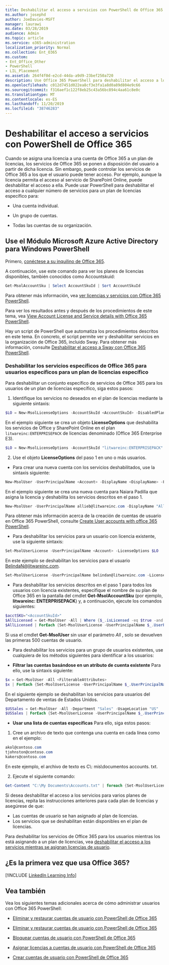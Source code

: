 ```yaml
---
title: Deshabilitar el acceso a servicios con PowerShell de Office 365
ms.author: josephd
author: JoeDavies-MSFT
manager: laurawi
ms.date: 03/28/2019
audience: Admin
ms.topic: article
ms.service: o365-administration
localization_priority: Normal
ms.collection: Ent_O365
ms.custom:
- Ent_Office_Other
- PowerShell
- LIL_Placement
ms.assetid: 264f4f0d-e2cd-44da-a9d9-23bef250a720
description: Use Office 365 PowerShell para deshabilitar el acceso a los servicios de Office 365 para los usuarios.
ms.openlocfilehash: c012d7451d022ea8cf3e3fa1a8d0a89d804e9c66
ms.sourcegitcommit: f316aef1c122f8eb25c43a56bc894c4aa61c8e0c
ms.translationtype: MT
ms.contentlocale: es-ES
ms.lasthandoff: 11/20/2019
ms.locfileid: "38746283"
---
```

# <a name="disable-access-to-services-with-office-365-powershell"></a>Deshabilitar el acceso a servicios con PowerShell de Office 365

Cuando se asigna una licencia a una cuenta de Office 365 a un plan de licencias, los servicios de Office 365 se ponen a disposición del usuario a partir de dicha licencia. Sin embargo, puede controlar los servicios de Office 365 a los que el usuario puede tener acceso. Por ejemplo, aunque la licencia permita el acceso al servicio de SharePoint Online, puede deshabilitar el acceso a ella. Puede usar PowerShell para deshabilitar el acceso a cualquier número de servicios para un plan de licencias específico para:

- Una cuenta individual.
    
- Un grupo de cuentas.
    
- Todas las cuentas de su organización.

## <a name="use-the-microsoft-azure-active-directory-module-for-windows-powershell"></a>Use el Módulo Microsoft Azure Active Directory para Windows PowerShell

Primero, [conéctese a su inquilino de Office 365](connect-to-office-365-powershell.md#connect-with-the-microsoft-azure-active-directory-module-for-windows-powershell).

A continuación, use este comando para ver los planes de licencias disponibles, también conocidos como Accountskuid:

```powershell
Get-MsolAccountSku | Select AccountSkuId | Sort AccountSkuId
```

Para obtener más información, vea [ver licencias y servicios con Office 365 PowerShell](view-licenses-and-services-with-office-365-powershell.md).
    
Para ver los resultados antes y después de los procedimientos de este tema, vea [View Account License and Service details with Office 365 PowerShell](view-account-license-and-service-details-with-office-365-powershell.md).
    
Hay un script de PowerShell que automatiza los procedimientos descritos en este tema. En concreto, el script permite ver y deshabilitar servicios en la organización de Office 365, incluido Sway. Para obtener más información, consulte [Deshabilitar el acceso a Sway con Office 365 PowerShell](disable-access-to-sway-with-office-365-powershell.md).
    
    
### <a name="disable-specific-office-365-services-for-specific-users-for-a-specific-licensing-plan"></a>Deshabilitar los servicios específicos de Office 365 para usuarios específicos para un plan de licencias específico
  
Para deshabilitar un conjunto específico de servicios de Office 365 para los usuarios de un plan de licencias específico, siga estos pasos:
  
1. Identifique los servicios no deseados en el plan de licencias mediante la siguiente sintaxis:
    
  ```powershell
  $LO = New-MsolLicenseOptions -AccountSkuId <AccountSkuId> -DisabledPlans "<UndesirableService1>", "<UndesirableService2>"...
  ```

  En el ejemplo siguiente se crea un objeto **LicenseOptions** que deshabilita los servicios de Office y SharePoint Online en el plan `litwareinc:ENTERPRISEPACK` de licencias denominado (Office 365 Enterprise E3).
    
  ```powershell
  $LO = New-MsolLicenseOptions -AccountSkuId "litwareinc:ENTERPRISEPACK" -DisabledPlans "SHAREPOINTWAC", "SHAREPOINTENTERPRISE"
  ```

2. Use el objeto **LicenseOptions** del paso 1 en uno o más usuarios.
    
  - Para crear una nueva cuenta con los servicios deshabilitados, use la sintaxis siguiente:
    
  ```powershell
  New-MsolUser -UserPrincipalName <Account> -DisplayName <DisplayName> -FirstName <FirstName> -LastName <LastName> -LicenseAssignment <AccountSkuId> -LicenseOptions $LO -UsageLocation <CountryCode>
  ```

  En el ejemplo siguiente se crea una nueva cuenta para Naiara Padilla que asigna la licencia y deshabilita los servicios descritos en el paso 1.
    
  ```powershell
  New-MsolUser -UserPrincipalName allieb@litwareinc.com -DisplayName "Allie Bellew" -FirstName Allie -LastName Bellew -LicenseAssignment litwareinc:ENTERPRISEPACK -LicenseOptions $LO -UsageLocation US
  ```

  Para obtener más información acerca de la creación de cuentas de usuario en Office 365 PowerShell, consulte [Create User accounts with office 365 PowerShell](create-user-accounts-with-office-365-powershell.md).
    
  - Para deshabilitar los servicios para un usuario con licencia existente, use la siguiente sintaxis:
    
  ```powershell
  Set-MsolUserLicense -UserPrincipalName <Account> -LicenseOptions $LO
  ```

  En este ejemplo se deshabilitan los servicios para el usuario BelindaN@litwareinc.com.
    
  ```powershell
  Set-MsolUserLicense -UserPrincipalName belindan@litwareinc.com -LicenseOptions $LO
  ```

  - Para deshabilitar los servicios descritos en el paso 1 para todos los usuarios con licencia existentes, especifique el nombre de su plan de Office 365 en la pantalla del cmdlet **Get-MsolAccountSku** (por ejemplo, **litwareinc: ENTERPRISEPACK**) y, a continuación, ejecute los comandos siguientes:
    
  ```powershell
  $acctSKU="<AccountSkuId>"
  $AllLicensed = Get-MsolUser -All | Where {$_.isLicensed -eq $true -and $_.licenses[0].AccountSku.SkuPartNumber -eq ($acctSKU).Substring($acctSKU.IndexOf(":")+1, $acctSKU.Length-$acctSKU.IndexOf(":")-1)}
  $AllLicensed | ForEach {Set-MsolUserLicense -UserPrincipalName $_.UserPrincipalName -LicenseOptions $LO}
  ```

  Si usa el cmdlet **Get-MsolUser** sin usar el parámetro _All_ , solo se devuelven las primeras 500 cuentas de usuario.


  - Para deshabilitar los servicios para un grupo de usuarios existentes, use cualquiera de los métodos siguientes para identificar a los usuarios:
    
  - **Filtrar las cuentas basándose en un atributo de cuenta existente** Para ello, use la sintaxis siguiente:
    
  ```powershell
  $x = Get-MsolUser -All <FilterableAttributes>
  $x | ForEach {Set-MsolUserLicense -UserPrincipalName $_.UserPrincipalName -LicenseOptions $LO}
  ```

  En el siguiente ejemplo se deshabilitan los servicios para usuarios del Departamento de ventas de Estados Unidos.
    
  ```powershell
  $USSales = Get-MsolUser -All -Department "Sales" -UsageLocation "US"
  $USSales | ForEach {Set-MsolUserLicense -UserPrincipalName $_.UserPrincipalName -LicenseOptions $LO}
  ```

  - **Usar una lista de cuentas específicas** Para ello, siga estos pasos:
    
1. Cree un archivo de texto que contenga una cuenta en cada línea como en el ejemplo:
    
  ```powershell
  akol@contoso.com
  tjohnston@contoso.com
  kakers@contoso.com
  ```

  En este ejemplo, el archivo de texto es C\\: mis\\documentos accounts. txt.
    
2. Ejecute el siguiente comando:
    
  ```powershell
  Get-Content "C:\My Documents\Accounts.txt" | foreach {Set-MsolUserLicense -UserPrincipalName $_ -LicenseOptions $LO}
  ```

Si desea deshabilitar el acceso a los servicios para varios planes de licencias, repita las instrucciones anteriores para cada plan de licencias y asegúrese de que:

- Las cuentas de usuario se han asignado al plan de licencias.
- Los servicios que se deshabilitan están disponibles en el plan de licencias.

Para deshabilitar los servicios de Office 365 para los usuarios mientras los está asignando a un plan de licencias, vea [deshabilitar el acceso a los servicios mientras se asignan licencias de usuario](disable-access-to-services-while-assigning-user-licenses.md).


## <a name="new-to-office-365"></a>¿Es la primera vez que usa Office 365?
<a name="LinkedIn"> </a>

[!INCLUDE [LinkedIn Learning Info](../common/office/linkedin-learning-info.md)]
   
## <a name="see-also"></a>Vea también
<a name="SeeAlso"> </a>

Vea los siguientes temas adicionales acerca de cómo administrar usuarios con Office 365 PowerShell:
  
- [Eliminar y restaurar cuentas de usuario con PowerShell de Office 365](delete-and-restore-user-accounts-with-office-365-powershell.md)
    
- [Eliminar y restaurar cuentas de usuario con PowerShell de Office 365](delete-and-restore-user-accounts-with-office-365-powershell.md)
    
- [Bloquear cuentas de usuario con PowerShell de Office 365](block-user-accounts-with-office-365-powershell.md)
    
- [Asignar licencias a cuentas de usuario con PowerShell de Office 365](assign-licenses-to-user-accounts-with-office-365-powershell.md)
    
- [Crear cuentas de usuario con PowerShell de Office 365](create-user-accounts-with-office-365-powershell.md)
    
